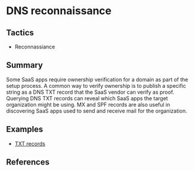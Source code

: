 # DNS reconnaissance

## Tactics
* Reconnassiance

## Summary
Some SaaS apps require ownership verification for a domain as part of the setup process. A common way to verify ownership is to publish a specific string as a DNS TXT record that the SaaS vendor can verify as proof.
Querying DNS TXT records can reveal which SaaS apps the target organization might be using. MX and SPF records are also useful in discovering SaaS apps used to send and receive mail for the organization.

## Examples
* [TXT records](examples/txt_hsbc.md)

## References